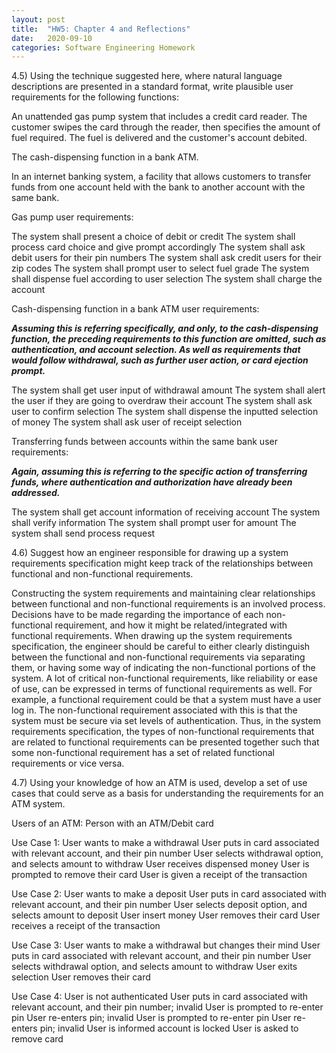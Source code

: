 ```yaml
---
layout: post
title:  "HW5: Chapter 4 and Reflections"
date:   2020-09-10
categories: Software Engineering Homework
---
```


4.5) 	Using the technique suggested here, where natural language descriptions are presented in a standard format, write plausible user requirements for the following functions:

An unattended gas pump system that includes a credit card reader. The customer swipes the card through the reader, then specifies the amount of fuel required. The fuel is delivered and the customer's account debited.

The cash-dispensing function in a bank ATM.

 In an internet banking system, a facility that allows customers to transfer funds from one account held with the bank to another account with the same bank.


Gas pump user requirements:

The system shall present a choice of debit or credit
The system shall process card choice and give prompt accordingly
The system shall ask debit users for their pin numbers
The system shall ask credit users for their zip codes
The system shall prompt user to select fuel grade
The system shall dispense fuel according to user selection
The system shall charge the account

Cash-dispensing function in a bank ATM user requirements:

***Assuming this is referring specifically, and only, to the cash-dispensing function, the preceding requirements to this function are omitted, such as authentication, and account selection. As well as requirements that would follow withdrawal, such as further user action, or card ejection prompt.***

The system shall get user input of withdrawal amount
The system shall alert the user if they are going to overdraw their account
The system shall ask user to confirm selection
The system shall dispense the inputted selection of money
The system shall ask user of receipt selection



Transferring funds between accounts within the same bank user requirements:

***Again, assuming this is referring to the specific action of transferring funds, where authentication and authorization have already been addressed.***

The system shall get account information of receiving account
The system shall verify information
The system shall prompt user for amount
The system shall send process request



4.6) 	Suggest how an engineer responsible for drawing up a system requirements specification might keep track of the relationships between functional and non-functional requirements.

Constructing the system requirements and maintaining clear relationships between functional and non-functional requirements is an involved process. Decisions have to be made regarding the importance of each non-functional requirement, and how it might be related/integrated with functional requirements. When drawing up the system requirements specification, the engineer should be careful to either clearly distinguish between the functional and non-functional requirements via separating them, or having some way of indicating the non-functional portions of the system. A lot of critical non-functional requirements, like reliability or ease of use, can be expressed in terms of functional requirements as well. For example, a functional requirement could be that a system must have a user log in. The non-functional requirement associated with this is that the system must be secure via set levels of authentication. Thus, in the system requirements specification, the types of non-functional requirements that are related to functional requirements can be presented together such that some non-functional requirement has a set of related functional requirements or vice versa.

 4.7) 	Using your knowledge of how an ATM is used, develop a set of use cases that could serve as a basis for understanding the requirements for an ATM system.

Users of an ATM:
Person with an ATM/Debit card

Use Case 1: User wants to make a withdrawal
User puts in card associated with relevant account, and their pin number
User selects withdrawal option, and selects amount to withdraw
User receives dispensed money
User is prompted to remove their card
User is given a receipt of the transaction

Use Case 2: User wants to make a deposit
User puts in card associated with relevant account, and their pin number
User selects deposit option, and selects amount to deposit
User insert money
User removes their card
User receives a receipt of the transaction

Use Case 3: User wants to make a withdrawal but changes their mind
User puts in card associated with relevant account, and their pin number
User selects withdrawal option, and selects amount to withdraw
User exits selection
User removes their card

Use Case 4: User is not authenticated
User puts in card associated with relevant account, and their pin number; invalid
User is prompted to re-enter pin
User re-enters pin; invalid
User is prompted to re-enter pin
User re-enters pin; invalid
User is informed account is locked
User is asked to remove card
